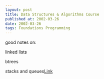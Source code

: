 ```yaml
---
layout: post
title: Data Structures & Algorithms Course
published_at: 2002-03-26
date: 2002-03-26
tags: Foundations Programming
---
```


good notes on:  

linked lists  

btrees  

stacks and queues[Link](http://www.cmpe.boun.edu.tr/~akin/cmpe223/homepage.htm)  